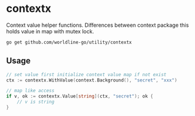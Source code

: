 # contextx

Context value helper functions.
Differences between context package this holds value in map with mutex lock.

```sh
go get github.com/worldline-go/utility/contextx
```

## Usage

```go
// set value first initialize context value map if not exist
ctx := contextx.WithValue(context.Background(), "secret", "xxx")

// map like access
if v, ok := contextx.Value[string](ctx, "secret"); ok {
    // v is string
}
```
